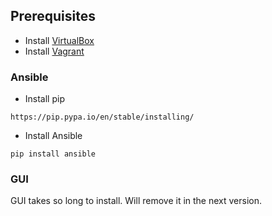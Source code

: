 ## Prerequisites

* Install [VirtualBox](https://www.virtualbox.org/wiki/Downloads)
* Install [Vagrant](https://www.vagrantup.com/downloads.html)

### Ansible

* Install pip

```
https://pip.pypa.io/en/stable/installing/
```

* Install Ansible

```
pip install ansible
```

### GUI

GUI takes so long to install. Will remove it in the next version.